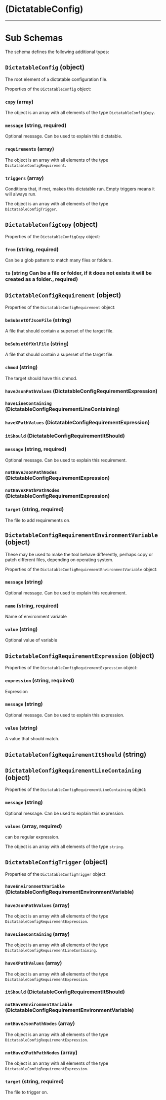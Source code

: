 # (DictatableConfig)

---

# Sub Schemas

The schema defines the following additional types:

## `DictatableConfig` (object)

The root element of a dictatable configuration file.

Properties of the `DictatableConfig` object:

### `copy` (array)

The object is an array with all elements of the type `DictatableConfigCopy`.

### `message` (string, required)

Optional message. Can be used to explain this dictatable.

### `requirements` (array)

The object is an array with all elements of the type `DictatableConfigRequirement`.

### `triggers` (array)

Conditions that, if met, makes this dictatable run. Empty triggers means it will always run.

The object is an array with all elements of the type `DictatableConfigTrigger`.

## `DictatableConfigCopy` (object)

Properties of the `DictatableConfigCopy` object:

### `from` (string, required)

Can be a glob pattern to match many files or folders.

### `to` (string Can be a file or folder, if it does not exists it will be created as a folder., required)

## `DictatableConfigRequirement` (object)

Properties of the `DictatableConfigRequirement` object:

### `beSubsetOfJsonFile` (string)

A file that should contain a superset of the target file.

### `beSubsetOfXmlFile` (string)

A file that should contain a superset of the target file.

### `chmod` (string)

The target should have this chmod.

### `haveJsonPathValues` (DictatableConfigRequirementExpression)

### `haveLineContaining` (DictatableConfigRequirementLineContaining)

### `haveXPathValues` (DictatableConfigRequirementExpression)

### `itShould` (DictatableConfigRequirementItShould)

### `message` (string, required)

Optional message. Can be used to explain this requirement.

### `notHaveJsonPathNodes` (DictatableConfigRequirementExpression)

### `notHaveXPathPathNodes` (DictatableConfigRequirementExpression)

### `target` (string, required)

The file to add requirements on.

## `DictatableConfigRequirementEnvironmentVariable` (object)

These may be used to make the tool behave differently, perhaps
copy or patch different files, depending on operating system.

Properties of the `DictatableConfigRequirementEnvironmentVariable` object:

### `message` (string)

Optional message. Can be used to explain this requirement.

### `name` (string, required)

Name of environment variable

### `value` (string)

Optional value of variable

## `DictatableConfigRequirementExpression` (object)

Properties of the `DictatableConfigRequirementExpression` object:

### `expression` (string, required)

Expression

### `message` (string)

Optional message. Can be used to explain this expression.

### `value` (string)

A value that should match.

## `DictatableConfigRequirementItShould` (string)

## `DictatableConfigRequirementLineContaining` (object)

Properties of the `DictatableConfigRequirementLineContaining` object:

### `message` (string)

Optional message. Can be used to explain this expression.

### `values` (array, required)

can be regular expression.

The object is an array with all elements of the type `string`.

## `DictatableConfigTrigger` (object)

Properties of the `DictatableConfigTrigger` object:

### `haveEnvironmentVariable` (DictatableConfigRequirementEnvironmentVariable)

### `haveJsonPathValues` (array)

The object is an array with all elements of the type `DictatableConfigRequirementExpression`.

### `haveLineContaining` (array)

The object is an array with all elements of the type `DictatableConfigRequirementLineContaining`.

### `haveXPathValues` (array)

The object is an array with all elements of the type `DictatableConfigRequirementExpression`.

### `itShould` (DictatableConfigRequirementItShould)

### `notHaveEnvironmentVariable` (DictatableConfigRequirementEnvironmentVariable)

### `notHaveJsonPathNodes` (array)

The object is an array with all elements of the type `DictatableConfigRequirementExpression`.

### `notHaveXPathPathNodes` (array)

The object is an array with all elements of the type `DictatableConfigRequirementExpression`.

### `target` (string, required)

The file to trigger on.